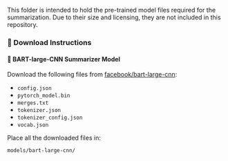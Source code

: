 This folder is intended to hold the pre-trained model files required for the summarization. Due to their size and licensing, they are not included in this repository.

### 🔽 Download Instructions

#### 🔹 BART-large-CNN Summarizer Model
Download the following files from [facebook/bart-large-cnn](https://huggingface.co/facebook/bart-large-cnn/tree/main):

- `config.json`
- `pytorch_model.bin`
- `merges.txt`
- `tokenizer.json`
- `tokenizer_config.json`
- `vocab.json`

Place all the downloaded files in:
```
models/bart-large-cnn/
```

